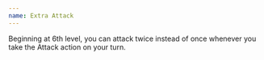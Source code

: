 ```yaml
---
name: Extra Attack
---
```

Beginning at 6th level, you can attack twice instead of once whenever you take the Attack action on your turn.
